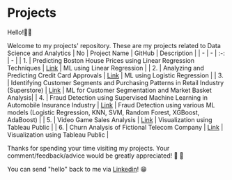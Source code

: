 # Projects

Hello!:wave::smile:

Welcome to my projects' repository. These are my projects related to Data Science and Analytics
| No | Project Name | GitHub | Description |
| - | - | :-: | - |
| 1. | Predicting Boston House Prices using Linear Regression Techniques | [Link](https://github.com/titods/Predicting-Boston-House-Prices-using-Linear-Regression-Techniques) | ML using Linear Regression |
| 2. | Analyzing and Predicting Credit Card Approvals | [Link](https://github.com/titods/Analyzing-and-Predicting-Credit-Card-Approvals) | ML using Logistic Regression |
| 3. | Identifying Customer Segments and Purchasing Patterns in Retail Industry (Superstore) | [Link](https://github.com/titods/Identifying-Customer-Segments-and-Purchasing-Patterns-in-Retail-Industry-Superstore-) | ML for Customer Segmentation and Market Basket Analysis|
| 4. | Fraud Detection using Supervised Machine Learning in Automobile Insurance Industry | [Link](https://github.com/titods/Fraud-Detection-using-Supervised-Machine-Learning-in-Automobile-Insurance-Industry) | Fraud Detection using various ML models (Logistic Regression, KNN, SVM, Random Forest, XGBoost, AdaBoost) |
| 5. | Video Game Sales Analysis | [Link](https://github.com/titods/Video-Game-Sales-Analysis) | Visualization using Tableau Public |
| 6. | Churn Analysis of Fictional Telecom Company | [Link](https://public.tableau.com/app/profile/tito5892/viz/ChurnAnalysisoffictionalTelecomCompany/ChurnRateAnalysis) | Visualization using Tableau Public |

Thanks for spending your time visiting my projects. Your comment/feedback/advice would be greatly appreciated! :hugs: :smiling_face_with_three_hearts:	

You can send "hello" back to me via [Linkedin](https://www.linkedin.com/in/tito-dwi-syahputra/)! :grin:	

